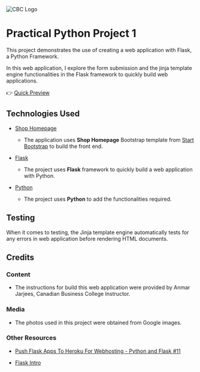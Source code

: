 ![CBC Logo](https://canadianbusinesscollege.com/wp-content/uploads/2020/09/CBC-New-Logo-Website.png)

# Practical Python Project 1

This project demonstrates the use of creating a web application with Flask, a Python Framework. 

In this web application, I explore the form submission and the jinja template engine functionalities in the Flask framework to quickly build web applications.

👉 [Quick Preview](https://practical-python-1.herokuapp.com/)
 
## Technologies Used

- [Shop Homepage](https://startbootstrap.com/template/shop-homepage)
    - The application uses **Shop Homepage** Bootstrap template from [Start Bootstrap](https://startbootstrap.com/) to build the front end.

- [Flask](https://flask.palletsprojects.com/en/2.0.x/quickstart/)
    - The project uses **Flask** framework to quickly build a web application with Python.

- [Python](https://www.python.org/doc/)
    - The project uses **Python** to add the functionalities required.


## Testing

When it comes to testing, the Jinja template engine automatically tests for any errors in web application before rendering HTML documents.

## Credits

### Content
- The instructions for build this web application were provided by Anmar Jarjees, Canadian Business College Instructor.

### Media
- The photos used in this project were obtained from Google images.

### Other Resources 
- [Push Flask Apps To Heroku For Webhosting - Python and Flask #11](https://www.youtube.com/watch?v=Li0Abz-KT78)

- [Flask Intro](https://github.com/anmarjarjees/flask-intro)
